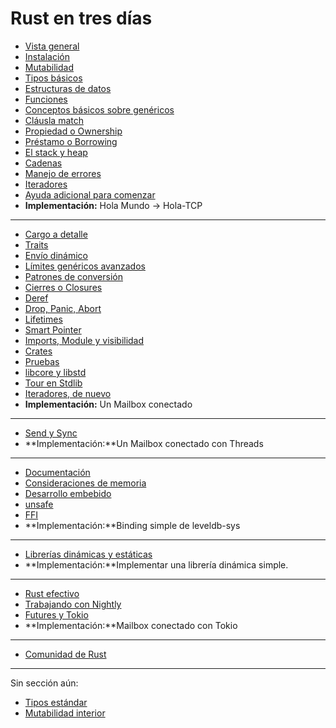 # Rust en tres días

* [Vista general](../index.html?chapter=overview&locale=es-ES)
* [Instalación](../index.html?chapter=installation&locale=es-ES)
* [Mutabilidad](../index.html?chapter=mutability&locale=es-ES)
* [Tipos básicos](../index.html?chapter=basic-types&locale=es-ES)
* [Estructuras de datos](../index.html?chapter=data-structures&locale=es-ES)
* [Funciones](../index.html?chapter=functions&locale=es-ES)
* [Conceptos básicos sobre genéricos](../index.html?chapter=generics-basics&locale=es-ES)
* [Cláusla match](../index.html?chapter=match&locale=es-ES)
* [Propiedad o Ownership](../index.html?chapter=ownership&locale=es-ES)
* [Préstamo o Borrowing](../index.html?chapter=borrowing&locale=es-ES)
* [El stack y heap](../index.html?chapter=stack-and-heap&locale=es-ES)
* [Cadenas](../index.html?chapter=strings&locale=es-ES)
* [Manejo de errores](../index.html?chapter=error-handling&locale=es-ES)
* [Iteradores](../index.html?chapter=iterators&locale=es-ES)
* [Ayuda adicional para comenzar](../index.html?chapter=little-helpers&locale=es-ES)
* **Implementación:** Hola Mundo -> Hola-TCP

---

* [Cargo a detalle](../index.html?chapter=cargo&locale=es-ES)
* [Traits](../index.html?chapter=traits&locale=es-ES)
* [Envío dinámico](../index.html?chapter=dynamic-dispatch&locale=es-ES)
* [Límites genéricos avanzados](../index.html?chapter=advanced-generics-bounds&locale=es-ES)
* [Patrones de conversión](../index.html?chapter=conversion-patterns&locale=es-ES)
* [Cierres o Closures](../index.html?chapter=closures&locale=es-ES)
* [Deref](../index.html?chapter=deref-coersions&locale=es-ES)
* [Drop, Panic, Abort](../index.html?chapter=drop-panic-abort&locale=es-ES)
* [Lifetimes](../index.html?chapter=lifetimes&locale=es-ES)
* [Smart Pointer](../index.html?chapter=smart-pointers&locale=es-ES)
* [Imports, Module y visibilidad](../index.html?chapter=imports-modules-and-visibility&locale=es-ES)
* [Crates](../index.html?chapter=crates&locale=es-ES)
* [Pruebas](../index.html?chapter=testing&locale=es-ES)
* [libcore y libstd](../index.html?chapter=libcore-and-libstd&locale=es-ES)
* [Tour en Stdlib](../index.html?chapter=std-lib-tour&locale=es-ES)
* [Iteradores, de nuevo](../index.html?chapter=iterators-again&locale=es-ES)
* **Implementación:** Un Mailbox conectado

---

* [Send y Sync](../index.html?chapter=send-and-sync&locale=es-ES)
* **Implementación:**Un Mailbox conectado con Threads

---

* [Documentación](../index.html?chapter=documentation&locale=es-ES)
* [Consideraciones de memoria](../index.html?chapter=memory-considerations&locale=es-ES)
* [Desarrollo embebido](../index.html?chapter=embedded&locale=es-ES)
* [unsafe](../index.html?chapter=unsafe&locale=es-ES)
* [FFI](../index.html?chapter=ffi&locale=es-ES)
* **Implementación:**Binding simple de leveldb-sys

---

* [Librerías dinámicas y estáticas](../index.html?chapter=dynamic-and-static-libs&locale=es-ES)
* **Implementación:**Implementar una librería dinámica simple.

---

* [Rust efectivo](../index.html?chapter=effective-rust&locale=es-ES)
* [Trabajando con Nightly](../index.html?chapter=working-with-nightly&locale=es-ES)
* [Futures y Tokio](../index.html?chapter=futures-and-tokio&locale=es-ES)
* **Implementación:**Mailbox conectado con Tokio

---

* [Comunidad de Rust](../index.html?chapter=community-map&locale=es-ES)

---

Sin sección aún:

* [Tipos estándar](../index.html?chapter=standard-types&locale=es-ES)
* [Mutabilidad interior](../index.html?chapter=inner-mutability&locale=es-ES)
